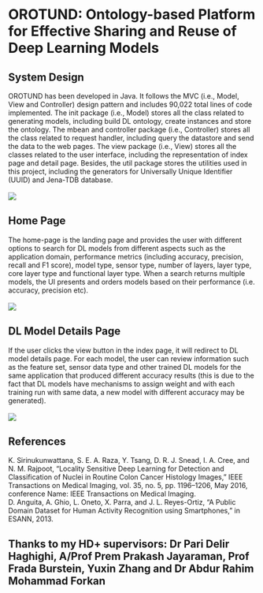# OROTUND: Ontology-based Platform for Effective Sharing and Reuse of Deep Learning Models

## System Design

OROTUND has been developed in Java. It follows the MVC (i.e., Model, View and Controller) design pattern and includes 90,022 total lines of code implemented. The init package (i.e., Model) stores all the class related to generating models, including build DL ontology, create instances and store the ontology. The mbean and controller package (i.e., Controller) stores all the class related to request handler, including query the datastore and send the data to the web pages. The view package (i.e., View) stores all the classes related to the user interface, including the representation of index page and detail page. Besides, the util package stores the utilities used in this project, including the generators for Universally Unique Identifier (UUID) and Jena-TDB database.
<br/>
<br/>
<img src="https://github.com/zqia0007/OROTUND/blob/master/WebContent/img/Library.png" />

## Home Page

The home-page is the landing page and provides the user with different options to search for DL models from different aspects such as the application domain, performance metrics (including accuracy, precision, recall and F1 score), model type, sensor type, number of layers, layer type, core layer type and functional layer type. When a search returns multiple models, the UI presents and orders models based on their performance (i.e. accuracy, precision etc).
<br/>
<br/>
<img src="https://github.com/zqia0007/OROTUND/blob/master/WebContent/img/case2a-860-983.png" />

## DL Model Details Page

If the user clicks the view button in the index page, it will redirect to DL model details page. For each model, the user can review information such as the feature set, sensor data type and other trained DL models for the same application that produced different accuracy results (this is due to the fact that DL models have mechanisms to assign weight and with each training run with same data, a new model with different accuracy may be generated).
<br/>
<br/>
<img src="https://github.com/zqia0007/OROTUND/blob/master/WebContent/img/case2a-additional.png" />

## References
K. Sirinukunwattana, S. E. A. Raza, Y. Tsang, D. R. J. Snead, I. A. Cree, and N. M. Rajpoot, “Locality Sensitive Deep Learning for Detection and Classification of Nuclei in Routine Colon Cancer Histology Images,” IEEE Transactions on Medical Imaging, vol. 35, no. 5, pp. 1196–1206, May 2016, conference Name: IEEE Transactions on Medical Imaging.
<br/>
D. Anguita, A. Ghio, L. Oneto, X. Parra, and J. L. Reyes-Ortiz, “A Public Domain Dataset for Human Activity Recognition using Smartphones,” in ESANN, 2013.

## Thanks to my HD+ supervisors: Dr Pari Delir Haghighi, A/Prof Prem Prakash Jayaraman, Prof Frada Burstein, Yuxin Zhang and Dr Abdur Rahim Mohammad Forkan

